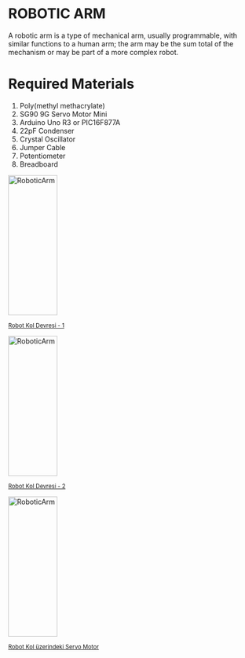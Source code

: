 # ROBOTIC ARM
A robotic arm is a type of mechanical arm, usually programmable, with similar functions to a human arm; the arm may be the sum total of the mechanism or may be part of a more complex robot.
# Required Materials
1. Poly(methyl methacrylate)
2. SG90 9G Servo Motor Mini
3. Arduino Uno R3 or PIC16F877A
4. 22pF Condenser
5. Crystal Oscillator
6. Jumper Cable
7. Potentiometer
8. Breadboard

<a href="http://ertkrn.com/Content/Proje/RobotikKol/robot1.jpg">
   <img src="http://ertkrn.com/Content/Proje/RobotikKol/robot1.jpg" alt="RoboticArm" style="width:100px; height:285px;">
   <div class="caption">
     <p><small>Robot Kol Devresi - 1</small></p>
   </div>
 </a>
<a href="http://ertkrn.com/Content/Proje/RobotikKol/robot2.jpg">
   <img src="http://ertkrn.com/Content/Proje/RobotikKol/robot2.jpg" alt="RoboticArm" style="width:100px; height:285px;">
   <div class="caption">
      <p><small>Robot Kol Devresi - 2</small></p>
   </div>
</a>
<a href="http://ertkrn.com/Content/Proje/RobotikKol/robot3.jpg">
   <img src="http://ertkrn.com/Content/Proje/RobotikKol/robot3.jpg" alt="RoboticArm" style="width:100px; height:285px;">
   <div class="caption">
      <p><small>Robot Kol üzerindeki Servo Motor</small></p>
   </div>
</a>
